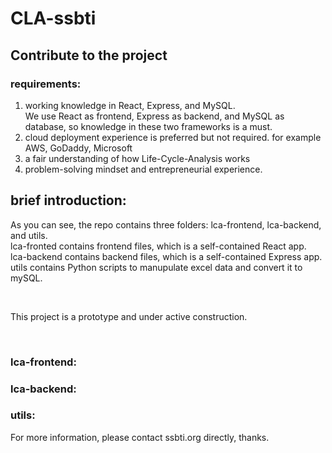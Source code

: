 # CLA-ssbti


## Contribute to the project

### requirements:
1. working knowledge in React, Express, and MySQL.  
We use React as frontend, Express as backend, and MySQL as database, so knowledge in these two
frameworks is a must.  
2. cloud deployment experience is preferred but not required. for example AWS, GoDaddy, Microsoft
3. a fair understanding of how Life-Cycle-Analysis works  
4. problem-solving mindset and entrepreneurial experience.


## brief introduction:

As you can see, the repo contains three folders: lca-frontend, lca-backend, and utils.  
lca-fronted contains frontend files, which is a self-contained React app.  
lca-backend contains backend files, which is a self-contained Express app.  
utils contains Python scripts to manupulate excel data and convert it to mySQL.   

<br/>

This project is a prototype and under active construction.

<br/>

### lca-frontend:



### lca-backend:



### utils: 




For more information, please contact ssbti.org directly, thanks.

